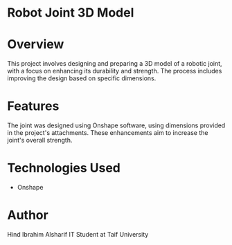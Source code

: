 # Robot Joint 3D Model

# Overview
This project involves designing and preparing a 3D model of a robotic joint, with a focus on enhancing its durability and strength. The process includes improving the design based on specific dimensions.

# Features
The joint was designed using Onshape software, using dimensions provided in the project's attachments. These enhancements aim to increase the joint's overall strength.

# Technologies Used
 * Onshape


# Author
Hind Ibrahim Alsharif
IT Student at Taif University
